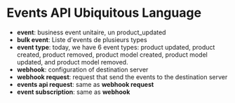 
# Events API Ubiquitous Language

- **event**: business event unitaire, un product_updated
- **bulk event**: Liste d'events de plusieurs types
- **event type**: today, we have 6 event types: product updated, product created, product removed, product model created, product model updated, and product model  removed.
- **webhook**: configuration of destination server
- **webhook request**: request that send the events to the destination server
- **events api request**: same as **webhook request**
- **event subscription**: same as **webhook**
